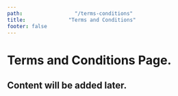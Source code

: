 ```yaml
---
path:                 "/terms-conditions"
title:              "Terms and Conditions"
footer: false
---
```


<div class="container">
    <div class="col-md-10 col-md-offset-1">
        <h1>Terms and Conditions Page.</h1>
    </div>
    <div class="content col-md-6 col-md-offset-2">
        <h2>Content will be added later.</h2>
    </div>
</div>
